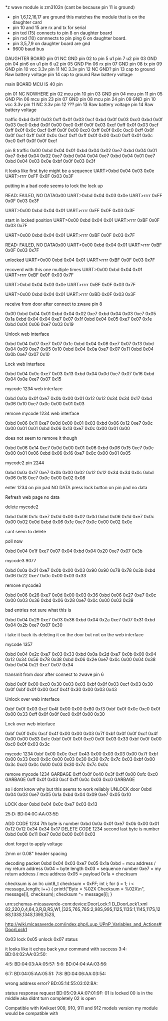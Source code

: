 *z wave module is zm3102n (cant be because pin 11 is ground)
* pin 1,6,12,16,17 are ground this matches the module that is on the daughter card
* pin 10 and 15 are rx and tx for serial
* pin txd (15) connects to pin 8 on daughter board
* pin rxd (10) connnects to pin ping 6 on daughter board.
* pin 3,5,7,9 on daughter board are gnd
* 9600 baud bus

DAUGHTER BOARD
pin 01 NC GND
pin 02 to pin 5 u1 pin 7 u2
pin 03 GND
pin 04 pin6 on u1 pin 6 u2
pin 05 GND
Pin 06 rx
pin 07 GND
pin 08 tx
pin 09 GND
pin 10 vcc 3.3v
pin 11 NC 3.3v
pin 12 NC GND?
pin 13 cap to ground  Raw battery voltage 
pin 14 cap to ground  Raw battery voltage

main BOARD
MCU IS 40 pin

pin 01 NC NOWHERE
pin 02 mcu pin 10
pin 03 GND
pin 04 mcu pin 11
pin 05 GND
Pin 06 mcu pin 23
pin 07 GND
pin 08 mcu pin 24
pin 09 GND
pin 10 vcc 3.3v
pin 11 NC 3.3v
pin 12 ???
pin 13 Raw battery voltage 
pin 14 Raw battery voltage

traffic
0xbd 0x0f 0x03 0xff 0x0f 0x03 0xcf
0xbd 0x0f 0x03 0xc0
0xbd 0x0f 0x03 0xc0
0xbd 0x0f 0x00 0xc0
0xff 0x0f 0x03 0xcf
0xff 0x0f 0x03 0xcf
0xff 0x0f 0x0c 0xcf
0xff 0x0f 0x00 0xc0
0xff 0x0f 0x0c 0xc0
0xff 0x0f 0x0f 0xcf
0xff 0x0f 0x0c 0xcf 0xff
0xff 0x0f 0x00 0xc0
0xff 0x0f 0x0c 0xc0
0xff 0x0f 0x0f 0xcf

pin 8 traffic
0x00
0xbd 0x04 0x01
0xbd 0x04 0x02 0xe7
0xbd 0x04 0x01 0xe7
0xbd 0x04 0x02 0xe7
0xbd 0x04 0x04 0xe7
0xbd 0x04 0x01 0xe7
0xbd 0x04 0x03 0x0e
0xbf 0x0f 0x03 0x3f


it looks like first byte might be a sequence
UART>0xbd 0x04 0x03 0x0e
UART>rrrr
0xFF 0x0F 0x03 0x3F 

putting in a bad code seems to lock the lock up

READ: FAILED, NO DATA0x00 
UART>0xbd 0x04 0x03 0x0e
UART>rrrr
0xFF 0x0F 0x03 0x3F 

UART>0x00 0xbd 0x04 0x01
UART>rrrr
0xFF 0x0F 0x03 0x3F 


start in locked position
UART>0x00 0xbd 0x04 0x01
UART>rrrr
0xBF 0x0F 0x03 0x7F 


UART>0x00 0xbd 0x04 0x01
UART>rrrr
0xBF 0x0F 0x03 0x7F 


READ: FAILED, NO DATA0x00 
UART>0x00 0xbd 0x04 0x01
UART>rrrr
0xBF 0x0F 0x03 0x7F 


unlocked 
UART>0x00 0xbd 0x04 0x01
UART>rrrr
0xBF 0x0F 0x03 0x7F 


recoverd with this one multiple times 
UART>0x00 0xbd 0x04 0x01
UART>rrrr
0xBF 0x0F 0x03 0x7F 


UART>0xbd 0x04 0x03 0x0e
UART>rrrr
0xBF 0x0F 0x03 0x7F 


UART>0x00 0xbd 0x04 0x01
UART>rrrr
0xBD 0x0F 0x03 0x3F 


receive from door after connect to zwave pin 8

0x00
0xbd 0x04 0x01
0xbd 0x04 0x02 0xe7
0xbd 0x04 0x03 0xe7 0x05 0x1a
0xbd 0x04 0x04 0xe7 0x07 0x1f
0xbd 0x04 0x05 0xe7 0x07 0x1e
0xbd 0x04 0x06 0xe7 0x03 0x19


Unlock web interface

0xbd 0x04 0x07 0xe7 0x07 0x1c
0xbd 0x04 0x08 0xe7 0x07 0x13
0xbd 0x04 0x09 0xe7 0x05 0x10
0xbd 0x04 0x0a 0xe7 0x07 0x11
0xbd 0x04 0x0b 0xe7 0x07 0x10

Lock web interface

0xbd 0x04 0x0c 0xe7 0x03 0x13
0xbd 0x04 0x0d 0xe7 0x07 0x16
0xbd 0x04 0x0e 0xe7 0x07 0x15

mycode 1234 web interface

0xbd 0x0a 0x0f 0xe7 0x0b 0x00 0x01 0x12 0x12 0x34 0x34 0x17
0xbd 0x06 0x10 0xe7 0x0c 0x00 0x01 0x03

remove mycode 1234 web interface

0xbd 0x06 0x11 0xe7 0x0d 0x00 0x01 0x03
0xbd 0x06 0x12 0xe7 0x0c 0x00 0x01 0x01
0xbd 0x06 0x13 0xe7 0x0c 0x00 0x01 0x00

does not seem to remove it though

0xbd 0x06 0x14 0xe7 0x0d 0x00 0x01 0x06
0xbd 0x06 0x15 0xe7 0x0c 0x00 0x01 0x06
0xbd 0x06 0x16 0xe7 0x0c 0x00 0x01 0x05

mycode2  pin 2244

0xbd 0x0a 0x17 0xe7 0x0b 0x00 0x02 0x12 0x12 0x34 0x34 0x0c
0xbd 0x06 0x18 0xe7 0x0c 0x00 0x02 0x08

enter 1234 on pin pad
NO DATA
press lock button on pin pad
no data

Refresh web page
no data

delete mycode2

0xbd 0x06 0x1c 0xe7 0x0d 0x00 0x02 0x0d
0xbd 0x06 0x1d 0xe7 0x0c 0x00 0x02 0x0d
0xbd 0x06 0x1e 0xe7 0x0c 0x00 0x02 0x0e

cant seem to delete

poll now 

0xbd 0x04 0x1f 0xe7 0x07 0x04
0xbd 0x04 0x20 0xe7 0x07 0x3b

mycode3 9077

0xbd 0x0a 0x21 0xe7 0x0b 0x00 0x03 0x90 0x90 0x78 0x78 0x3b
0xbd 0x06 0x22 0xe7 0x0c 0x00 0x03 0x33

remove mycode3

0xbd 0x06 0x26 0xe7 0x0d 0x00 0x03 0x36
0xbd 0x06 0x27 0xe7 0x0c 0x00 0x03 0x36
0xbd 0x06 0x28 0xe7 0x0c 0x00 0x03 0x39

bad entries not sure what this is 

0xbd 0x04 0x29 0xe7 0x03 0x36
0xbd 0x04 0x2a 0xe7 0x07 0x31
0xbd 0x04 0x2b 0xe7 0x07 0x30

i take it back its deleting it on the door but not on the web interface

mycode 1357

0xbd 0x04 0x2c 0xe7 0x03 0x33
0xbd 0x0a 0x2d 0xe7 0x0b 0x00 0x04 0x12 0x34 0x56 0x78 0x38
0xbd 0x06 0x2e 0xe7 0x0c 0x00 0x04 0x38
0xbd 0x04 0x2f 0xe7 0x07 0x34

transmit from door after connect to zwave pin 6

0xbd 0x0f 0x00 0xc0 0x30 0x03 0x03
0xbf 0x0f 0x03 0xcf 0x03 0x30 0x0f
0xbf 0x0f 0x00 0xcf 0x4f 0x30 0x00 0x03 0x43

Unlock over web interface

0xbf 0x0f 0x03 0xcf 0x4f 0x00 0x00 0x80 0xf3
0xbf 0x0f 0x0c 0xc0 0x0f 0x00 0x33
0xff 0x0f 0x0f 0xc0 0x0f 0x00 0x30

Lock over web interface

0xbf 0x0f 0x0c 0xcf 0x4f 0x00 0x00 0x03 0x7f
0xbf 0x0f 0x0f 0xcf 0x4f 0x00 0x00 0x83 0xfc
0xbf 0x0f 0x0f 0xc0 0x0f 0x03 0x33
0xbf 0x0f 0x00 0xc0 0x0f 0x03 0x3c

mycode 1234
0xbf 0x00 0x0c 0xcf 0x43 0x00 0x03 0x03 0x00 0x7f
0xbf 0x00 0x33 0xc0 0x0c 0x00 0x03 0x30 0x30 0x7c 0x7c 0x03
0xbf 0x00 0x3c 0xc0 0x0c 0x00 0x03 0x30 0x7c 0x7c 0x0c

remove mycode 1234
GARBAGE
0xff 0x0f 0x40 0x3f 
0xff 0x00 0xfc 0xc0
GARBAGE
0xff 0x0f 0x03 0xcf
0xff 0x0c 0x03 0xc0
GARBAGE


so i dont know why but this seems to work reliably 
UNLOCK door 0xbd 0x04 0x03 0xe7 0x05 0x1a 
            0xbd 0x04 0x09 0xe7 0x05 0x10

LOCK door 0xbd 0x04 0x0c 0xe7 0x03 0x13

25:D:   BD:04:0C:AA:03:5E:

ADD CODE 1234 7th byte is number
0xbd 0x0a 0x0f 0xe7 0x0b 0x00 0x01 0x12 0x12 0x34 0x34 0x17
DELETE CODE 1234 second last byte is number 
0xbd 0x06 0x11 0xe7 0x0d 0x00 0x01 0x03



dont forget to apply voltage


2mm or 0.08" header spacing


decoding packet 
0xbd 0x04 0x03 0xe7 0x05 0x1a
0xbd = mcu address / my return address
0x04 = byte length
0x03 = sequence number 
0xe7 = my return address / mcu address
0x05 = payload
0x1a = checksum

checksum is an lrc
        uint8_t checksum = 0xFF;
        int i;
        for (i = 1; i < message_length; i++) {
                printf("Byte = %02X Checksum = %02X\n", message[i], checksum);
                checksum ^= message[i];
        }


urn:schemas-micasaverde-com:device:DoorLock:1
D_DoorLock1.xml
82,220,0,4,64,3,R,B,RS,W1,|32S,76S,78S:2,98S,99S,112S,113S:1,114S,117S,128S,133S,134S,139S,152S,

http://wiki.micasaverde.com/index.php/Luup_UPnP_Variables_and_Actions#DoorLock1

0x03 lock
0x05 unlock
0x07 status

 it looks like it echos back  your command with success
3:4:    BD:04:02:AA:03:50:

4:5:    BD:04:03:AA:05:57:
5:6:    BD:04:04:AA:03:56:

6:7:    BD:04:05:AA:05:51:
7:8:    BD:04:06:AA:03:54:

wrong address error?
BD:05:14:55:03:02:BA:

status response request
BD:05:C9:AA:07:01:9F:
01  is locked 
00 is in the middle aka didnt turn completely
02 is open


Compatible with Kwikset 909, 910, 911 and 912 models version my module would be compatible with
